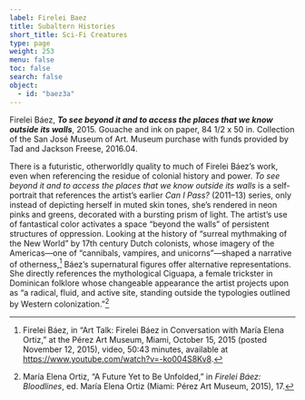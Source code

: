 ```yaml
---
label: Firelei Baez
title: Subaltern Histories
short_title: Sci-Fi Creatures
type: page
weight: 253
menu: false
toc: false
search: false
object:
  - id: "baez3a"
---
```


Firelei Báez, ***To see beyond it and to access the places that we know outside its walls***, 2015. Gouache and ink on paper, 84 1/2 x 50 in. Collection of the San José Museum of Art. Museum purchase with funds provided by Tad and Jackson Freese, 2016.04.

There is a futuristic, otherworldly quality to much of Firelei Báez’s work, even when referencing the residue of colonial history and power. *To see beyond it and to access the places that we know outside its walls* is a self-portrait that references the artist’s earlier *Can I Pass?* (2011–13) series, only instead of depicting herself in muted skin tones, she’s rendered in neon pinks and greens, decorated with a bursting prism of light. The artist’s use of fantastical color activates a space “beyond the walls” of persistent structures of oppression. Looking at the history of “surreal mythmaking of the New World” by 17th century Dutch colonists, whose imagery of the Americas—one of “cannibals, vampires, and unicorns”—shaped a narrative of otherness,[^1] Báez’s supernatural figures offer alternative representations. She directly references the mythological Ciguapa, a female trickster in Dominican folklore whose changeable appearance the artist projects upon as “a radical, fluid, and active site, standing outside the typologies outlined by Western colonization.”[^2]

[^1]: Firelei Báez, in “Art Talk: Firelei Báez in Conversation with María Elena Ortiz,” at the Pérez Art Museum, Miami, October 15, 2015 (posted November 12, 2015), video, 50:43 minutes, available at https://www.youtube.com/watch?v=-ko004S8Kv8.

[^2]: María Elena Ortiz, “A Future Yet to Be Unfolded,” in *Firelei Báez: Bloodlines*, ed. María Elena Ortiz (Miami: Pérez Art Museum, 2015), 17.
